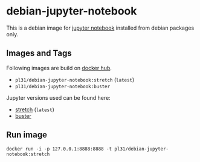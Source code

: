 debian-jupyter-notebook
=======================

This is a debian image for [jupyter notebook](https://jupyter.org/) installed from debian packages only.

Images and Tags
---------------

Following images are build on [docker hub](https://hub.docker.com/r/pl31/debian-jupyter-notebook/tags/).

- `pl31/debian-jupyter-notebook:stretch` (`latest`)
- `pl31/debian-jupyter-notebook:buster`

Jupyter versions used can be found here:

- [stretch](https://packages.debian.org/stretch/python3-notebook) (`latest`)
- [buster](https://packages.debian.org/stretch/python3-notebook)

Run image
---------

`docker run -i -p 127.0.0.1:8888:8888 -t pl31/debian-jupyter-notebook:stretch`
